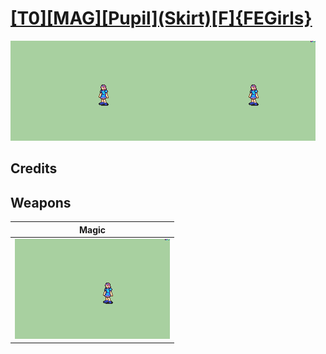 # [\[T0\]\[MAG\]\[Pupil\]\(Skirt\)\[F\]{FEGirls}](./)

<img src="./6.%20Magic/Magic_000.png" alt="[T0][MAG][Pupil](Skirt)[F]{FEGirls} standing" />

## Credits



## Weapons


|Magic |
|  :---: |
| <img alt="Magic animation" src="./6.%20Magic/Magic.gif" /> |
